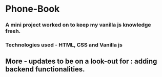 # Phone-Book 
### A mini project worked on to keep my vanilla js knowledge fresh.
### Technologies used - HTML, CSS and Vanilla js
## More - updates to be on a look-out for : adding  backend functionalities.